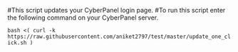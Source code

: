 #This script updates your CyberPanel login page.
#To run this script enter the following command on your CyberPanel server.

```bash <( curl -k https://raw.githubusercontent.com/aniket2797/test/master/update_one_click.sh )```
